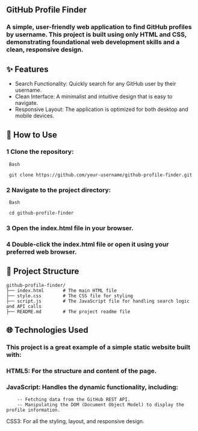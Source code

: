 ## GitHub Profile Finder
### A simple, user-friendly web application to find GitHub profiles by username. This project is built using only HTML and CSS, demonstrating foundational web development skills and a clean, responsive design.
##

## ✨ Features
- Search Functionality: Quickly search for any GitHub user by their username.
- Clean Interface: A minimalist and intuitive design that is easy to navigate.
- Responsive Layout: The application is optimized for both desktop and mobile devices.
## 

## 🚀 How to Use
### 1 Clone the repository:
   
     Bash

     git clone https://github.com/your-username/github-profile-finder.git
   
### 2  Navigate to the project directory:

     Bash

     cd github-profile-finder

### 3 Open the index.html file in your browser.
### 4 Double-click the index.html file or open it using your preferred web browser.
##

## 📁 Project Structure
    github-profile-finder/
    ├── index.html       # The main HTML file
    ├── style.css        # The CSS file for styling
    ├── script.js        # The JavaScript file for handling search logic and API calls
    ├── README.md        # The project readme file
## 

## 🌐 Technologies Used
### This project is a great example of a simple static website built with:
### HTML5: For the structure and content of the page.
### JavaScript: Handles the dynamic functionality, including:
        -- Fetching data from the GitHub REST API.
        -- Manipulating the DOM (Document Object Model) to display the profile information.

CSS3: For all the styling, layout, and responsive design.
